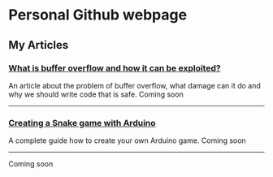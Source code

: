 # Personal Github webpage

## My Articles

### [What is buffer overflow and how it can be exploited?](./articles/buffer_overflow/index.md)

An article about the problem of buffer overflow, what damage can it do and why we should write code that is safe. Coming soon

---

### [Creating a Snake game with Arduino](./articles/arduino_snake_game/index.md)

A complete guide how to create your own Arduino game. Coming soon

---

Coming soon
